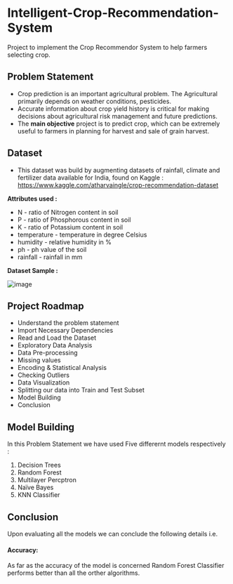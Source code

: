 # Intelligent-Crop-Recommendation-System
Project to implement the Crop Recommendor System to help farmers selecting crop.


## Problem Statement
* Crop prediction is an important agricultural problem. The Agricultural  primarily depends on weather conditions, pesticides.
* Accurate information about crop yield history is critical for making decisions about agricultural risk management and future predictions.
* The **main objective** project is to predict crop, which can be extremely useful to farmers in planning for harvest and sale of grain harvest.


## Dataset 
- This dataset was build by augmenting datasets of rainfall, climate and fertilizer data available for India, found on Kaggle :
   https://www.kaggle.com/atharvaingle/crop-recommendation-dataset
   
**Attributes used :** 
* N - ratio of Nitrogen content in soil 
* P - ratio of Phosphorous content in soil
* K - ratio of Potassium content in soil
* temperature - temperature in degree Celsius
* humidity  - relative humidity in %
* ph - ph value of the soil
* rainfall - rainfall in mm

**Dataset Sample :**

![image](https://user-images.githubusercontent.com/95501767/147553568-231e326b-f144-49c4-90d4-06c1efb29683.png)


## Project Roadmap
*	Understand the problem statement<br />
*	Import Necessary Dependencies<br />
*	Read and Load the Dataset<br />
*	Exploratory Data Analysis<br />
*	Data Pre-processing<br />
* Missing values<br/>
* Encoding & Statistical Analysis<br />
* Checking Outliers<br />
*	Data Visualization<br />
*	Splitting our data into Train and Test Subset<br />
*	Model Building<br />
*	Conclusion<br />

## Model Building 
In this Problem Statement we have used Five differernt models respectively :
  1. Decision Trees
  2. Random Forest
  3. Multilayer Percptron 
  4. Naïve Bayes
  5. KNN Classifier


## Conclusion
Upon evaluating all the models we can conclude the following details i.e.
#### Accuracy: 
As far as the accuracy of the model is concerned Random Forest Classifier performs better than all the orther algorithms.
